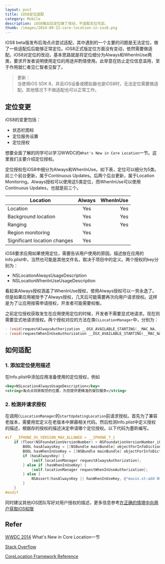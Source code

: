 ```yaml
---
layout: post
title: iOS8定位适配
category: Mobile
description: iOS8推出后定位做了改动，不适配无位可定。
thumb: /images/2014-09-22-core-location-in-ios8.png
---
```

iOS8 beta版发布后淘点点尝试适配，其中遇到的一个主要的问题是无法定位，做了一些适配后后能够正常定位。iOS8正式版定位方面没有变动，依然需要做适配。iOS8对定位的改动，基本思路就是将定位细分为Always和WhenInUse两类，要求开发者说明使用定位的用途并酌情使用。此举意在防止定位信息滥用，至于作用就仁者见仁智者见智了。

> 更新：  
> 当使用iOS SDK 8，并且iOS设备或模拟器也是iOS8时，无法定位需要做适配。其他情况下不做适配也可以正常工作。

## 定位变更

iOS8的变更包括：

- 状态栏图标
- 定位服务设置
- 定位授权

想要全面了解的同学可以学习WWDC的`What's New in Core Location`一节。这里我们主要介绍定位授权。

定位授权在iOS8中细分为Always和WhenInUse。如下表，定位可以细分为5类。前三个前台更新，属于Continuous Updates。后两个后台更新，属于Location Monitoring。Always授权可以使用这5类定位，而WhenInUse可以使用Continuous Updates，也就是前三个。

| Location                     | Always| WhenInUse|
| ---------------------------- |:-----:| --------:|
| Location                     | Yes   | Yes      |
| Background location          | Yes   | Yes      |
| Ranging                      | Yes   | Yes      |
| Region monitoring            | Yes   |          |
| Significant location changes | Yes   |          |

iOS8要求应用如果使用定位，需要告诉用户使用的原因。描述放在应用的Info.plist中，当然也可能是其他文件名，取决于项目中的定义。两个授权的key分别为：

 - NSLocationAlwaysUsageDescription
 - NSLocationWhenInUseUsageDescription
 
看起来Always授权涵盖了WhenInUse授权，使用Always授权可以一劳永逸了。但是如果应用被授予了Always授权，几天后可能需要再次向用户请求授权。这样是为了让应用按需申请授权，开发者可能需要权衡。

之前定位授权获取发生在应用使用定位的时候，开发者不需要显式地请求。现在则需要显式地请求授权。两个授权对应的方法在类`CLLocationManager`中，分别为：

``` objective-c
- (void)requestAlwaysAuthorization __OSX_AVAILABLE_STARTING(__MAC_NA, __IPHONE_8_0);
- (void)requestWhenInUseAuthorization __OSX_AVAILABLE_STARTING(__MAC_NA, __IPHONE_8_0);
```

## 如何适配

### 1. 添加定位使用描述

在Info.plist中添加应用准备使用的定位授权，例如

``` xml
<key>NSLocationAlwaysUsageDescription</key>
<string>淘点点将获取您的位置，为您提供更精准的餐饮服务</string>
```

### 2. 检测并请求授权
在调用`CLLocationManager`的`startUpdatingLocation`前请求授权。首先为了兼容老版本，需要用宏定义在老版本中屏蔽相关代码。然后检测Info.plist中定义授权的描述，根据存的授权的描述决定申请哪个定位授权。以下代码为墨昕编写。


``` objective-c
#if __IPHONE_OS_VERSION_MAX_ALLOWED > __IPHONE_7_1
    if (floor(NSFoundationVersionNumber) > NSFoundationVersionNumber_iOS_7_1 && [CLLocationManager authorizationStatus] == kCLAuthorizationStatusNotDetermined) {
        BOOL hasAlwaysKey = [[NSBundle mainBundle] objectForInfoDictionaryKey:@"NSLocationAlwaysUsageDescription"] != nil;
        BOOL hasWhenInUseKey = [[NSBundle mainBundle] objectForInfoDictionaryKey:@"NSLocationWhenInUseUsageDescription"] != nil;
        if (hasAlwaysKey) {
            [self.locationManager requestAlwaysAuthorization];
        } else if (hasWhenInUseKey) {
            [self.locationManager requestWhenInUseAuthorization];
        } else {
            NSAssert(hasAlwaysKey || hasWhenInUseKey, @"moxin.xt:add NSLocationWhenInUseUsageDescription or NSLocationAlwaysUsageDescription to your info.plist");
        }
    }
#endif
```

同时建议其他iOS团队写好对用户授权的描述，更多信息参考[在正确的情境中向用户获取iOS权限](http://www.cocoachina.com/design/20140414/8151.html)

## Refer

[WWDC 2014](https://developer.apple.com/videos/wwdc/2014/) What's New in Core Location一节

[Stack Overflow](http://stackoverflow.com/questions/24062509/ios-8-location-services-not-working)

[CoreLocation Framework Reference](https://developer.apple.com/library/ios/documentation/CoreLocation/Reference/CLLocationManager_Class/index.html)